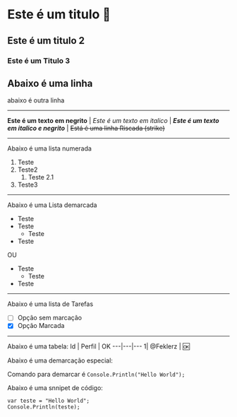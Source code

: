 # Este é um titulo 👐
## Este é um titulo 2
### Este é um Titulo 3
Abaixo é uma linha
---
abaixo é outra linha 
***
**Este é um texto em negrito** | *Este é um texto em italico* | *__Este é um texto em italico e negrito__* | ~~Está é uma linha Riscada (strike)~~
___
Abaixo é uma lista numerada
1. Teste
2. Teste2
   1. Teste 2.1
4. Teste3
___
Abaixo é uma Lista demarcada 
* Teste
*  Teste
   *  Teste
*  Teste
  
  OU
  
- Teste
   - Teste
- Teste 
___
Abaixo é uma lista de Tarefas
- [ ] Opção sem marcação
- [x] Opção Marcada
___
Abaixo é uma tabela:
Id | Perfil | OK
---|---|---
1| @Feklerz | 🆗

Abaixo é uma demarcação especial:

Comando para demarcar é `Console.Println("Hello World");`

Abaixo é uma snnipet de código:
```
var teste = "Hello World";
Console.Println(teste);
```

